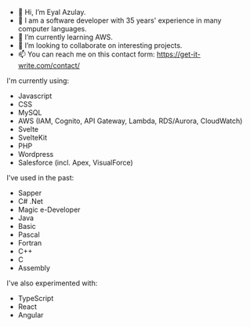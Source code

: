 - 👋 Hi, I’m Eyal Azulay.
- 👀 I am a software developer with 35 years' experience in many computer languages.
- 🌱 I’m currently learning AWS.
- 💞️ I’m looking to collaborate on interesting projects.
- 📫 You can reach me on this contact form: https://get-it-write.com/contact/

I'm currently using:
- Javascript
- CSS
- MySQL
- AWS (IAM, Cognito, API Gateway, Lambda, RDS/Aurora, CloudWatch)
- Svelte
- SvelteKit
- PHP
- Wordpress
- Salesforce (incl. Apex, VisualForce)

I've used in the past:
- Sapper
- C# .Net
- Magic e-Developer
- Java
- Basic
- Pascal
- Fortran
- C++
- C
- Assembly

I've also experimented with:
- TypeScript
- React
- Angular


<!---
eazulay/eazulay is a ✨ special ✨ repository because its `README.md` (this file) appears on your GitHub profile.
You can click the Preview link to take a look at your changes.
--->
